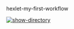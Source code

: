 hexlet-my-first-workflow

[![show-directory](https://github.com/Arakelli/hexlet-my-first-workflow/actions/workflows/main.yml/badge.svg)](https://github.com/Arakelli/hexlet-my-first-workflow/actions/workflows/main.yml)
